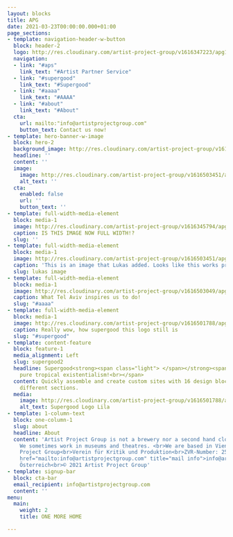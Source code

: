 ```yaml
---
layout: blocks
title: APG
date: 2021-03-23T00:00:00.000+01:00
page_sections:
- template: navigation-header-w-button
  block: header-2
  logo: http://res.cloudinary.com/artist-project-group/v1616347223/apg1/forestry-full_aepz1y.svg
  navigation:
  - link: "#aps"
    link_text: "#Artist Partner Service"
  - link: "#supergood"
    link_text: "#Supergood"
  - link: "#aaaa"
    link_text: "#AAAA"
  - link: "#about"
    link_text: "#About"
  cta:
    url: mailto:"info@artistprojectgroup.com"
    button_text: Contact us now!
- template: hero-banner-w-image
  block: hero-2
  background_image: http://res.cloudinary.com/artist-project-group/v1616345794/apg1/firewatch_2_jzctfk.jpg
  headline: ''
  content: ''
  image:
    image: http://res.cloudinary.com/artist-project-group/v1616503451/apg1/APG_Logo_Dev_V11_3A_RGB_web_oncyhg.svg
    alt_text: ''
  cta:
    enabled: false
    url: ''
    button_text: ''
- template: full-width-media-element
  block: media-1
  image: http://res.cloudinary.com/artist-project-group/v1616345794/apg1/firewatch_1_b4r0mb.jpg
  caption: IS THIS IMAGE NOW FULL WIDTH!?
  slug: ''
- template: full-width-media-element
  block: media-1
  image: http://res.cloudinary.com/artist-project-group/v1616503451/apg1/APG_Logo_Dev_V11_3A_RGB_web_oncyhg.svg
  caption: 'This is an image that Lukas added. Looks like this works pretty well. '
  slug: lukas image
- template: full-width-media-element
  block: media-1
  image: http://res.cloudinary.com/artist-project-group/v1616503049/apg1/AAAA_Logo_web_bqkivv.svg
  caption: What Tel Aviv inspires us to do!
  slug: "#aaaa"
- template: full-width-media-element
  block: media-1
  image: http://res.cloudinary.com/artist-project-group/v1616501788/apg1/Supergood_Logo_Lila_RGB_mxexsc.svg
  caption: Really wow, how supergood this logo still is
  slug: "#supergood"
- template: content-feature
  block: feature-1
  media_alignment: Left
  slug: supergood2
  headline: Supergood<strong><span class="light"> </span></strong><span class="light">is
    pure tropical existentialism!<br></span>
  content: Quickly assemble and create custom sites with 16 design blocks for seven
    different sections.
  media:
    image: http://res.cloudinary.com/artist-project-group/v1616501788/apg1/Supergood_Logo_Lila_RGB_mxexsc.svg
    alt_text: Supergood Logo Lila
- template: 1-column-text
  block: one-column-1
  slug: about
  headline: About
  content: 'Artist Project Group is not a brewery nor a second hand clothing store.
    We sometimes work in museums and theatres. <br>We are based in Vienna, Austria.<br><br><strong>Impressum</strong><br>Artist
    Project Group<br>Verein für Kritik und Produktion<br>ZVR-Number: 253007094<br><a
    href="mailto:info@artistprojectgroup.com" title="mail info">info@artistprojectgroup.com</a><br>Wien,
    Österreich<br>© 2021 Artist Project Group'
- template: signup-bar
  block: cta-bar
  email_recipient: info@artistprojectgroup.com
  content: ''
menu:
  main:
    weight: 2
    title: ONE MORE HOME

---
```

